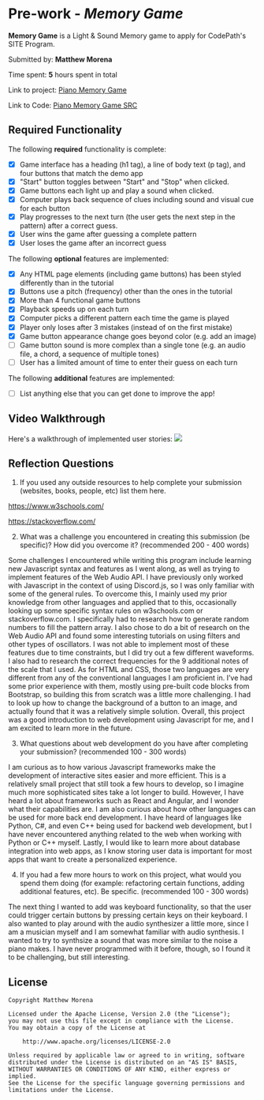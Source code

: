 # Pre-work - *Memory Game*

**Memory Game** is a Light & Sound Memory game to apply for CodePath's SITE Program. 

Submitted by: **Matthew Morena**

Time spent: **5** hours spent in total

Link to project: [Piano Memory Game](https://matthew-morena-piano-game.glitch.me/)

Link to Code: [Piano Memory Game SRC](https://glitch.com/edit/#!/matthew-morena-piano-game)

## Required Functionality

The following **required** functionality is complete:

* [X] Game interface has a heading (h1 tag), a line of body text (p tag), and four buttons that match the demo app
* [X] "Start" button toggles between "Start" and "Stop" when clicked. 
* [X] Game buttons each light up and play a sound when clicked. 
* [X] Computer plays back sequence of clues including sound and visual cue for each button
* [X] Play progresses to the next turn (the user gets the next step in the pattern) after a correct guess. 
* [X] User wins the game after guessing a complete pattern
* [X] User loses the game after an incorrect guess

The following **optional** features are implemented:

* [X] Any HTML page elements (including game buttons) has been styled differently than in the tutorial
* [X] Buttons use a pitch (frequency) other than the ones in the tutorial
* [X] More than 4 functional game buttons
* [X] Playback speeds up on each turn
* [X] Computer picks a different pattern each time the game is played
* [X] Player only loses after 3 mistakes (instead of on the first mistake)
* [X] Game button appearance change goes beyond color (e.g. add an image)
* [ ] Game button sound is more complex than a single tone (e.g. an audio file, a chord, a sequence of multiple tones)
* [ ] User has a limited amount of time to enter their guess on each turn

The following **additional** features are implemented:

- [ ] List anything else that you can get done to improve the app!

## Video Walkthrough

Here's a walkthrough of implemented user stories:
![](https://i.imgur.com/nu13sjN.gif)


## Reflection Questions
1. If you used any outside resources to help complete your submission (websites, books, people, etc) list them here. 

https://www.w3schools.com/

https://stackoverflow.com/

2. What was a challenge you encountered in creating this submission (be specific)? How did you overcome it? (recommended 200 - 400 words) 

Some challenges I encountered while writing this program include learning new Javascript syntax and features as I went along, as well as trying to implement 
features of the Web Audio API. I have previously only worked with Javascript in the context of using Discord.js, so I was only familiar with some of the general rules. 
To overcome this, I mainly used my prior knowledge from other languages and applied that to this, occasionally looking up some specific syntax rules on w3schools.com 
or stackoverflow.com. I specifically had to research how to generate random numbers to fill the pattern array. I also chose to do a bit of research on the Web Audio API 
and found some interesting tutorials on using filters and other types of oscillators. I was not able to implement most of these features due to time constraints, but I 
did try out a few different waveforms. I also had to research the correct frequencies for the 9 additional notes of the scale that I used. As for HTML and CSS, those two 
languages are very different from any of the conventional languages I am proficient in. I’ve had some prior experience with them, mostly using pre-built code blocks from 
Bootstrap, so building this from scratch was a little more challenging. I had to look up how to change the background of a button to an image, and actually found that it 
was a relatively simple solution. Overall, this project was a good introduction to web development using Javascript for me, and I am excited to learn more in the future.

3. What questions about web development do you have after completing your submission? (recommended 100 - 300 words) 

I am curious as to how various Javascript frameworks make the development of interactive sites easier and more efficient. This is a relatively small project that still 
took a few hours to develop, so I imagine much more sophisticated sites take a lot longer to build. However, I have heard a lot about frameworks such as React and Angular, 
and I wonder what their capabilities are. I am also curious about how other languages can be used for more back end development. I have heard of languages like Python, C#, 
and even C++ being used for backend web development, but I have never encountered anything related to the web when working with Python or C++ myself. Lastly, I would like 
to learn more about database integration into web apps, as I know storing user data is important for most apps that want to create a personalized experience.

4. If you had a few more hours to work on this project, what would you spend them doing (for example: refactoring certain functions, adding additional features, etc). Be specific. (recommended 100 - 300 words) 

The next thing I wanted to add was keyboard functionality, so that the user could trigger certain buttons by pressing certain keys on their keyboard. I also wanted
to play around with the audio synthesizer a little more, since I am a musician myself and I am somewhat familiar with audio synthesis. I wanted to try to synthsize a sound
that was more similar to the noise a piano makes. I have never programmed with it before, though, so I found it to be challenging, but still interesting.



## License

    Copyright Matthew Morena

    Licensed under the Apache License, Version 2.0 (the "License");
    you may not use this file except in compliance with the License.
    You may obtain a copy of the License at

        http://www.apache.org/licenses/LICENSE-2.0

    Unless required by applicable law or agreed to in writing, software
    distributed under the License is distributed on an "AS IS" BASIS,
    WITHOUT WARRANTIES OR CONDITIONS OF ANY KIND, either express or implied.
    See the License for the specific language governing permissions and
    limitations under the License.